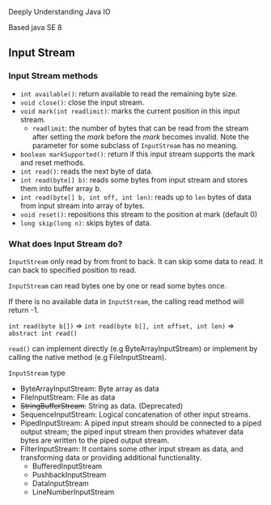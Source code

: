 Deeply Understanding Java IO

Based java SE 8

## Input Stream

### Input Stream methods

- `int available()`: return available to read the remaining byte size.
- `void close()`: close the input stream.
- `void mark(int readlimit)`:  marks the current position in this input stream. 
  - `readlimit`: the number of bytes that can be read from the stream after setting the *mark* before the *mark* becomes invalid. Note the parameter for some subclass of `InputStream` has no meaning.
- `boolean markSupported()`: return if this input stream supports the mark and reset methods.
- `int read()`: reads the next byte of data.
- `int read(byte[] b)`: reads some bytes from input stream and stores them into buffer array b.
- `int read(byte[] b, int off, int len)`: reads up to `len` bytes of data from input stream into array of bytes.
- `void reset()`: repositions this stream to the position at mark (default 0)
- `long skip(long n)`: skips bytes of data.

### What does Input Stream do?

`InputStream` only read by from front to back. It can skip some data to read. It can back to specified position to read.

`InputStream` can read bytes one by one or read some bytes once.

If there is no available data in `InputStream`, the calling read method will return -1.

`int read(byte b[])` => `int read(byte b[], int offset, int len)` => `abstract int read()`

`read()` can implement directly (e.g ByteArrayInputStream) or implement by calling the native method (e.g FileInputStream).

`InputStream` type

- ByteArrayInputStream: Byte array as data
- FileInputStream: File as data
- <s>StringBufferStream</s>: String as data. (Deprecated)
- SequenceInputStream: Logical concatenation of other input streams.
- PipedInputStream: A piped input stream should be connected to a piped output stream; the piped input stream then provides whatever data bytes are written to the piped output stream. 
- FilterInputStream: It contains some other input stream as data, and transforming data or providing additional functionality.
  - BufferedInputStream
  - PushbackInputStream
  - DataInputStream
  - LineNumberInputStream

